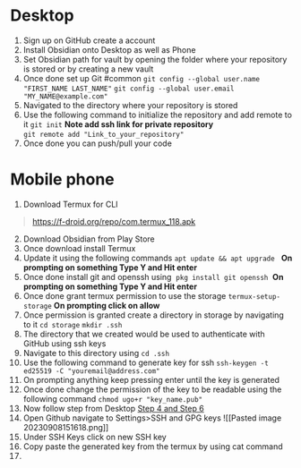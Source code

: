 # Desktop
1. Sign up on GitHub create a account
2. Install Obsidian onto Desktop as well as Phone 
3. Set Obsidian path for vault by opening the folder where your repository is stored or by creating a new vault
4. Once done set up Git #common 
    `git config --global user.name "FIRST_NAME LAST_NAME"`
    `git config --global user.email "MY_NAME@example.com"`
5. Navigated to the directory where your repository is stored 
6. Use the following command to initialize the repository and add remote to it
    `git init`
    **Note add ssh link for private repository**    
    `git remote add "Link_to_your_repository"`  
7. Once done you can push/pull your code
# Mobile phone
1. Download Termux for CLI
>https://f-droid.org/repo/com.termux_118.apk
2. Download Obsidian from Play Store
3. Once download install Termux
4. Update it using the following commands 
	`apt update && apt upgrade`
  **On prompting on something Type Y and Hit enter**
5. Once done install git and openssh using
	 `pkg install git openssh`
 **On prompting on something Type Y and Hit enter**
6. Once done grant termux permission to use the storage
	`termux-setup-storage`
	**On prompting click on allow**
7. Once permission is granted create a directory in storage by navigating to it
	`cd storage`
	`mkdir .ssh`
8. The directory that we created would be used to authenticate with GitHub using ssh keys
9. Navigate to this directory using
	`cd .ssh`
10. Use the following command to generate key for ssh
	`ssh-keygen -t ed25519 -C "youremail@address.com"`
11. On prompting anything keep pressing enter until the key is generated
12. Once done change the permission of the key to be readable using the following command
	 `chmod ugo+r "key_name.pub"`
13. Now follow step from Desktop 
	[Step 4 and Step 6](#Desktop)
14. Open Github navigate to Settings>SSH and GPG keys
![[Pasted image 20230908151618.png]]
15. Under SSH Keys click on new SSH key
16. Copy paste the generated key from the termux by using cat command
17. 